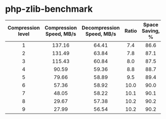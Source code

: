 # php-zlib-benchmark

| Compression level | Compression Speed, MB/s | Decompression Speed, MB/s | Ratio | Space Saving, % | Ratio / Time |
|:-----------------:|:-----------------------:|:-------------------------:|:-----:|:---------------:|:------------:|
|         1         |         137.16          |           64.41           |  7.4  |      86.6       |   2246.223   |
|         2         |         131.49          |           63.84           |  7.8  |      87.1       |   2246.826   |
|         3         |         115.43          |           60.84           |  8.0  |      87.5       |   2039.500   |
|         4         |          90.59          |           59.36           |  8.8  |      88.7       |   1764.139   |
|         5         |          79.66          |           58.89           |  9.5  |      89.4       |   1661.567   |
|         6         |          57.36          |           58.92           | 10.0  |      90.0       |   1265.741   |
|         7         |          48.05          |           58.22           | 10.1  |      90.1       |   1069.743   |
|         8         |          29.67          |           57.38           | 10.2  |      90.2       |   669.068    |
|         9         |          27.99          |           56.54           | 10.2  |      90.2       |   631.573    |

